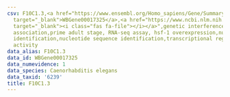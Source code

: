 ```yaml
---
csv: F10C1.3,<a href="https://www.ensembl.org/Homo_sapiens/Gene/Summary?db=core;g=WBGene00017325"
  target="_blank">WBGene00017325</a>,<a href="https://www.ncbi.nlm.nih.gov/pubmed/30894454"
  target="_blank"><i class="fas fa-file"></i></a>",genetic interference,functional
  association,prime adult stage, RNA-seq assay, hsf-1 overexpression,nucleotide sequence
  identification,nucleotide sequence identification,transcriptional regulation,up-regulates
  activity
data_alias: F10C1.3
data_id: WBGene00017325
data_numevidence: 1
data_species: Caenorhabditis elegans
data_taxid: '6239'
title: F10C1.3
---
```

